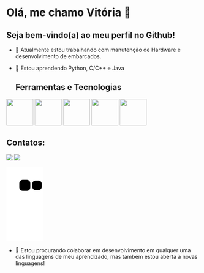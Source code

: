 # Olá, me chamo Vitória 👋 <br/>
## Seja bem-vindo(a) ao meu perfil no Github!

- 🔭 Atualmente estou trabalhando com manutenção de Hardware e desenvolvimento de embarcados.

- 🌱 Estou aprendendo Python, C/C++ e Java

  ## Ferramentas e Tecnologias

 <img loading="lazy" src= "https://cdn.jsdelivr.net/gh/devicons/devicon@latest/icons/arduino/arduino-original.svg" width="70" height="70" />  <img loading="lazy" src="https://cdn.jsdelivr.net/gh/devicons/devicon/icons/git/git-original.svg" width="70" height="70"/>  <img loading= "lazy" src="https://cdn.jsdelivr.net/gh/devicons/devicon@latest/icons/cplusplus/cplusplus-original.svg" width="70" height="70"/>  <img loading= "lazy" src ="https://cdn.jsdelivr.net/gh/devicons/devicon@latest/icons/python/python-original-wordmark.svg"  width="70" height="70" /> <img loading= "lazy" src="https://cdn.jsdelivr.net/gh/devicons/devicon@latest/icons/java/java-original-wordmark.svg" width="70" height="70"/>


## Contatos:

<div>
  
<a href="https://instagram.com/v.quadrox" target="_blank"><img loading="lazy" src="https://img.shields.io/badge/-Instagram-%23E4405F?style=for-the-badge&logo=instagram&logoColor=white" target="_blank"></a>
<a href="https://www.linkedin.com/in/vitoria-cquadros13" target="_blank"><img loading="lazy" src="https://img.shields.io/badge/-LinkedIn-%230077B5?style=for-the-badge&logo=linkedin&logoColor=white" target="_blank"></a>   


![Snake animation](https://github.com/vitoriacquadros/vitoriacquadros/blob/output/github-contribution-grid-snake.svg)

</div>
          
          
- 👯 Estou procurando colaborar em desenvolvimento em qualquer uma das linguagens de meu aprendizado, mas também estou aberta à novas linguagens!
